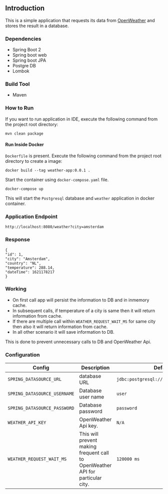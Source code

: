 Introduction
---

This is a simple application that requests its data from [OpenWeather](https://openweathermap.org/) and stores the result in a database.

### Dependencies
- Spring Boot 2
- Spring boot web
- Spring boot JPA
- Postgre DB
- Lombok

### Build Tool
- Maven

### How to Run 
If you want to run application in IDE, execute the following command from the project root directory:

```
mvn clean package
```

#### Run Inside Docker

`Dockerfile` is present. Execute the following command from the project root directory to create a image:

```
docker build --tag weather-app:0.0.1 .
```

Start the container using `docker-compose.yaml` file.

```
docker-compose up
``` 
This will start the `Postgresql` database and `weather` application in docker container.

### Application Endpoint

```
http://localhost:8080/weather?city=amsterdam
```

### Response

```
{
"id": 1,
"city": "Amsterdam",
"country": "NL",
"temperature": 288.14,
"dateTime": 1621178217
}
```

### Working
- On first call app will persist the information to DB and in inmemory cache. 
- In subsequent calls, if temperature of a city is same then it will return information from cache. 
- If there are multiple call within `WEATHER_REQUEST_WAIT_MS` for same city then also it will return information from cache.
- In all other scenario it will save information to DB. 
 
This is done to prevent unnecessary calls to DB and OpenWeather Api.


### Configuration

|  Config |  Description | Default Value |
|---|---|---|
| `SPRING_DATASOURCE_URL` | database URL  | `jdbc:postgresql://database:5432/weather_db` |
| `SPRING_DATASOURCE_USERNAME` |  Database user name | `user`|
| `SPRING_DATASOURCE_PASSWORD` | Database password  | `password` |
| `WEATHER_API_KEY` | OpenWeather Api key. | `N/A` |
| `WEATHER_REQUEST_WAIT_MS` | This will prevent making frequent call to OpenWeather API for particular city. | `120000 ms` |